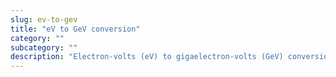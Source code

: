 ```yaml
---
slug: ev-to-gev
title: "eV to GeV conversion"
category: ""
subcategory: ""
description: "Electron-volts (eV) to gigaelectron-volts (GeV) conversion calculator and how to convert."
---
```


